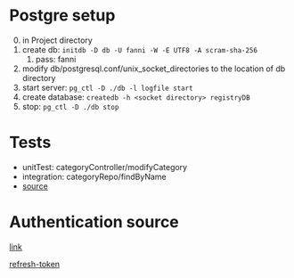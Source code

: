 # Postgre setup

0. in Project directory
1. create db: `initdb -D db -U fanni -W -E UTF8 -A scram-sha-256`
   1. pass: fanni
2. modify db/postgresql.conf/unix_socket_directories to the location of db directory
3. start server: `pg_ctl -D ./db -l logfile start`
4. create database: `createdb -h <socket directory> registryDB`
5. stop: `pg_ctl -D ./db stop`

# Tests

- unitTest: categoryController/modifyCategory
- integration: categoryRepo/findByName
- [source](https://www.baeldung.com/spring-boot-testing)

# Authentication source

[link](https://www.bezkoder.com/spring-boot-security-postgresql-jwt-authentication/#Overview)

[refresh-token](https://www.bezkoder.com/spring-boot-refresh-token-jwt/)
